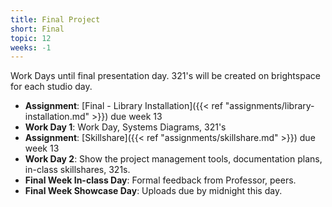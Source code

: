 ```yaml
---
title: Final Project
short: Final
topic: 12
weeks: -1
---
```


Work Days until final presentation day. 321's will be created on brightspace for each studio day.

- **Assignment**: [Final - Library Installation]({{< ref "assignments/library-installation.md" >}}) due week 13
- **Work Day 1**: Work Day, Systems Diagrams, 321's
- **Assignment**: [Skillshare]({{< ref "assignments/skillshare.md" >}}) due week 13
- **Work Day 2**: Show the project management tools, documentation plans, in-class skillshares, 321s.
- **Final Week In-class Day**: Formal feedback from Professor, peers.
- **Final Week Showcase Day**: Uploads due by midnight this day.

